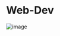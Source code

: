 # Web-Dev

![image](https://github.com/Christopher-DSA/Web-Dev/assets/132075292/0fa5d4f1-76d9-4c99-bd51-f82fa8e9504a)
